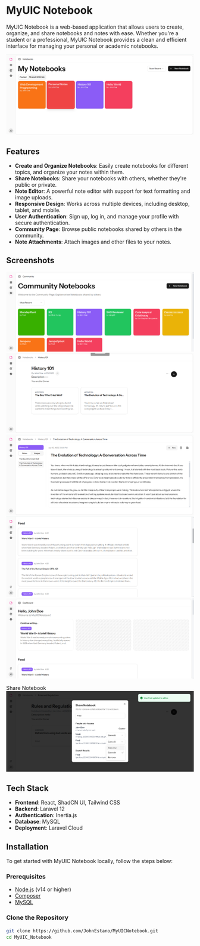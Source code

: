 # MyUIC Notebook

MyUIC Notebook is a web-based application that allows users to create, organize, and share notebooks and notes with ease. Whether you're a student or a professional, MyUIC Notebook provides a clean and efficient interface for managing your personal or academic notebooks.

![MyUIC Notebook](./images/1.png)

## Features

- **Create and Organize Notebooks**: Easily create notebooks for different topics, and organize your notes within them.
- **Share Notebooks**: Share your notebooks with others, whether they're public or private.
- **Note Editor**: A powerful note editor with support for text formatting and image uploads.
- **Responsive Design**: Works across multiple devices, including desktop, tablet, and mobile.
- **User Authentication**: Sign up, log in, and manage your profile with secure authentication.
- **Community Page**: Browse public notebooks shared by others in the community.
- **Note Attachments**: Attach images and other files to your notes.

## Screenshots

![Dashboard](./images/2.png)
![Dashboard](./images/3.png)
![Dashboard](./images/4.png)
![Dashboard](./images/6.png)
![Dashboard](./images/7.png)

Share Notebook
![Share](./images/5.png)

## Tech Stack

- **Frontend**: React, ShadCN UI, Tailwind CSS
- **Backend**: Laravel 12
- **Authentication**: Inertia.js
- **Database**: MySQL
- **Deployment**: Laravel Cloud

## Installation

To get started with MyUIC Notebook locally, follow the steps below:

### Prerequisites

- [Node.js](https://nodejs.org/) (v14 or higher)
- [Composer](https://getcomposer.org/)
- [MySQL](https://www.mysql.com/)

### Clone the Repository

```bash
git clone https://github.com/JohnEstano/MyUICNotebook.git
cd MyUIC_Notebook


